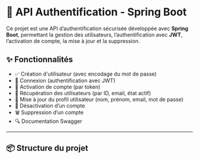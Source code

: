 # 🔐 API Authentification - Spring Boot

Ce projet est une API d’authentification sécurisée développée avec **Spring Boot**, permettant la gestion des utilisateurs, l’authentification avec **JWT**, l’activation de compte, la mise à jour et la suppression.

## ✨ Fonctionnalités

- ✅ Création d'utilisateur (avec encodage du mot de passe)
- 🔐 Connexion (authentification avec JWT)
- 📩 Activation de compte (par token)
- 👤 Récupération des utilisateurs (par ID, email, état actif)
- 🔄 Mise à jour du profil utilisateur (nom, prénom, email, mot de passe)
- 🚫 Désactivation d’un compte
- 🗑️ Suppression d’un compte
- 🔍 Documentation Swagger

---

## 📦 Structure du projet


